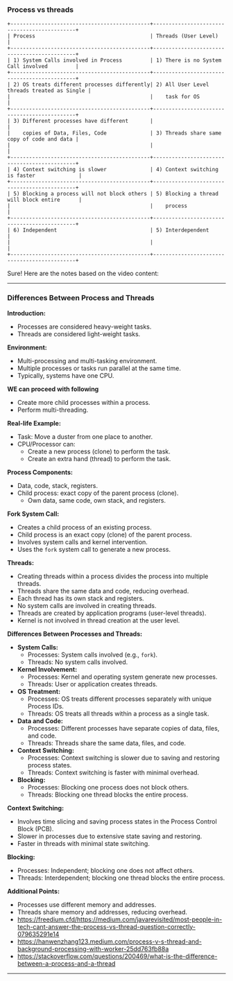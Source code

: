 ### Process vs threads

```
+---------------------------------------------+---------------------------------------------+
| Process                                     | Threads (User Level)                        |
+---------------------------------------------+---------------------------------------------+
| 1) System Calls involved in Process         | 1) There is no System Call involved         |
+---------------------------------------------+---------------------------------------------+
| 2) OS treats different processes differently| 2) All User Level threads treated as Single |
|                                             |    task for OS                              |
+---------------------------------------------+---------------------------------------------+
| 3) Different processes have different       |                                             |
|    copies of Data, Files, Code              | 3) Threads share same copy of code and data |
|                                             |                                             |
+---------------------------------------------+---------------------------------------------+
| 4) Context switching is slower              | 4) Context switching is faster              |
+---------------------------------------------+---------------------------------------------+
| 5) Blocking a process will not block others | 5) Blocking a thread will block entire      |
|                                             |    process                                  |
+---------------------------------------------+---------------------------------------------+
| 6) Independent                              | 5) Interdependent                           |
|                                             |                                             |
+---------------------------------------------+---------------------------------------------+
```
Sure! Here are the notes based on the video content:

---

### Differences Between Process and Threads

**Introduction:**
- Processes are considered heavy-weight tasks.
- Threads are considered light-weight tasks.

**Environment:**
- Multi-processing and multi-tasking environment.
- Multiple processes or tasks run parallel at the same time.
- Typically, systems have one CPU.

**WE can proceed with following**
- Create more child processes within a process.
- Perform multi-threading.

**Real-life Example:**
- Task: Move a duster from one place to another.
- CPU/Processor can:
  - Create a new process (clone) to perform the task.
  - Create an extra hand (thread) to perform the task.

**Process Components:**
- Data, code, stack, registers.
- Child process: exact copy of the parent process (clone).
  - Own data, same code, own stack, and registers.

**Fork System Call:**
- Creates a child process of an existing process.
- Child process is an exact copy (clone) of the parent process.
- Involves system calls and kernel intervention.
- Uses the `fork` system call to generate a new process.

**Threads:**
- Creating threads within a process divides the process into multiple threads.
- Threads share the same data and code, reducing overhead.
- Each thread has its own stack and registers.
- No system calls are involved in creating threads.
- Threads are created by application programs (user-level threads).
- Kernel is not involved in thread creation at the user level.

**Differences Between Processes and Threads:**
- **System Calls:**
  - Processes: System calls involved (e.g., `fork`).
  - Threads: No system calls involved.
- **Kernel Involvement:**
  - Processes: Kernel and operating system generate new processes.
  - Threads: User or application creates threads.
- **OS Treatment:**
  - Processes: OS treats different processes separately with unique Process IDs.
  - Threads: OS treats all threads within a process as a single task.
- **Data and Code:**
  - Processes: Different processes have separate copies of data, files, and code.
  - Threads: Threads share the same data, files, and code.
- **Context Switching:**
  - Processes: Context switching is slower due to saving and restoring process states.
  - Threads: Context switching is faster with minimal overhead.
- **Blocking:**
  - Processes: Blocking one process does not block others.
  - Threads: Blocking one thread blocks the entire process.

**Context Switching:**
- Involves time slicing and saving process states in the Process Control Block (PCB).
- Slower in processes due to extensive state saving and restoring.
- Faster in threads with minimal state switching.

**Blocking:**
- Processes: Independent; blocking one does not affect others.
- Threads: Interdependent; blocking one thread blocks the entire process.

**Additional Points:**
- Processes use different memory and addresses.
- Threads share memory and addresses, reducing overhead.
- https://freedium.cfd/https://medium.com/javarevisited/most-people-in-tech-cant-answer-the-process-vs-thread-question-correctly-079635291e14
- https://hanwenzhang123.medium.com/process-v-s-thread-and-background-processing-with-worker-25dd763fb88a
- https://stackoverflow.com/questions/200469/what-is-the-difference-between-a-process-and-a-thread

---

